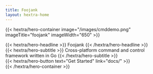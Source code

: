 ```yaml
---
title: Foojank
layout: hextra-home
---
```

{{< hextra/hero-container image="/images/cmddemo.png" imageTitle="foojank" imageWidth="650" >}}
<div class="hx-mt-6 hx-mb-6">
{{< hextra/hero-headline >}}
Foojank
{{< /hextra/hero-headline >}}
</div>

<div class="hx-mt-6 hx-mb-6">
{{< hextra/hero-subtitle >}}
Cross-platform command and control framework written in Go
{{< /hextra/hero-subtitle >}}
</div>

<div class="hx-mt-6 hx-mb-6">
{{< hextra/hero-button text="Get Started" link="docs/" >}}
</div>
{{< /hextra/hero-container >}}

<!--
{{< hextra/hero-section >}}
Showcase
{{< /hextra/hero-section >}}

{{< hextra/feature-grid >}}
    {{< hextra/feature-card
    title="Scripting Engine"
    subtitle="Execute scripts in runtime using a builtin scripting engine."
    >}}
    {{< hextra/feature-card
    title="Virtual Filesystems"
    subtitle="Create virtual file systems utilizing different protocols to enable frictionless lateral movement."
    >}}
    {{< hextra/feature-card
    title="Scripts"
    subtitle="Create custom scripts to expand your offensive toolset."
    >}}
    {{< hextra/feature-card
    title="Modules"
    subtitle="Extend capabilities of the scripting engine with custom modules."
    >}}
    {{< hextra/feature-card
    title="Object Store"
    subtitle="Seamlessly exchange files between hosts."
    >}}
{{< /hextra/feature-grid >}}
-->